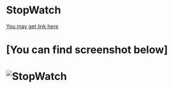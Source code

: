 # StopWatch
[You may get link here](https://nitnawarerutika.github.io/StopWatch/)
# [You can find screenshot below]
# ![StopWatch](https://user-images.githubusercontent.com/130966188/232446948-8dc5e0b0-9711-4163-9d7a-87b883f64b82.PNG)

